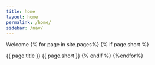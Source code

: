 ```yaml
---
title: home
layout: home
permalink: /home/
sidebar: /nav/
---
```


Welcome
{% for page in  site.pages%}
{% if page.short %}

{{ page.title }}
{{ page.short }}
{% endif %}
{%endfor%}